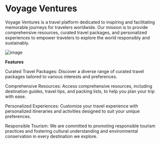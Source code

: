 # **Voyage Ventures**

Voyage Ventures is a travel platform dedicated to inspiring and facilitating memorable journeys for travelers worldwide. Our mission is to provide comprehensive resources, curated travel packages, and personalized experiences to empower travelers to explore the world responsibly and sustainably.

![image](https://github.com/swetasingh8844/Travelling_Website/assets/120044039/7f48e7a6-86ae-4d1c-a4ab-31d98b785315)

**Features**

Curated Travel Packages: Discover a diverse range of curated travel packages tailored to various interests and preferences.

Comprehensive Resources: Access comprehensive resources, including destination guides, travel tips, and packing lists, to help you plan your trip with ease.

Personalized Experiences: Customize your travel experience with personalized itineraries and activities designed to suit your unique preferences.

Responsible Tourism: We are committed to promoting responsible tourism practices and fostering cultural understanding and environmental conservation in every destination we explore.
